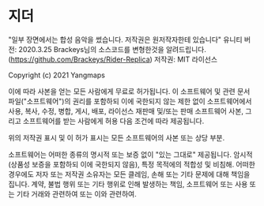 # 지더
"일부 장면에서는 합성 음악을 썼습니다. 저작권은 원저작자한테 있습니다"
유니티 버전: 2020.3.25
Brackeys님의 소스코드를 변형한것을 알려드립니다. (https://github.com/Brackeys/Rider-Replica)
저작권:
MIT 라이선스

Copyright (c) 2021 Yangmaps

이에 따라 사본을 얻는 모든 사람에게 무료로 허가됩니다.
이 소프트웨어 및 관련 문서 파일("소프트웨어")의
권리를 포함하되 이에 국한되지 않는 제한 없이 소프트웨어에서
사용, 복사, 수정, 병합, 게시, 배포, 라이선스 재판매 및/또는 판매
소프트웨어 사본, 그리고 소프트웨어를 받는 사람에게 허용
다음 조건에 따라 제공됩니다.

위의 저작권 표시 및 이 허가 표시는 모든
소프트웨어의 사본 또는 상당 부분.

소프트웨어는 어떠한 종류의 명시적 또는 보증 없이 "있는 그대로" 제공됩니다.
암시적(상품성 보증을 포함하되 이에 국한되지 않음),
특정 목적에의 적합성 및 비침해. 어떠한 경우에도
저자 또는 저작권 소유자는 모든 클레임, 손해 또는 기타 문제에 대해 책임을 집니다.
계약, 불법 행위 또는 기타 행위로 인해 발생하는 책임,
소프트웨어 또는 사용 또는 기타 거래와 관련하여 또는 이와 관련하여.
